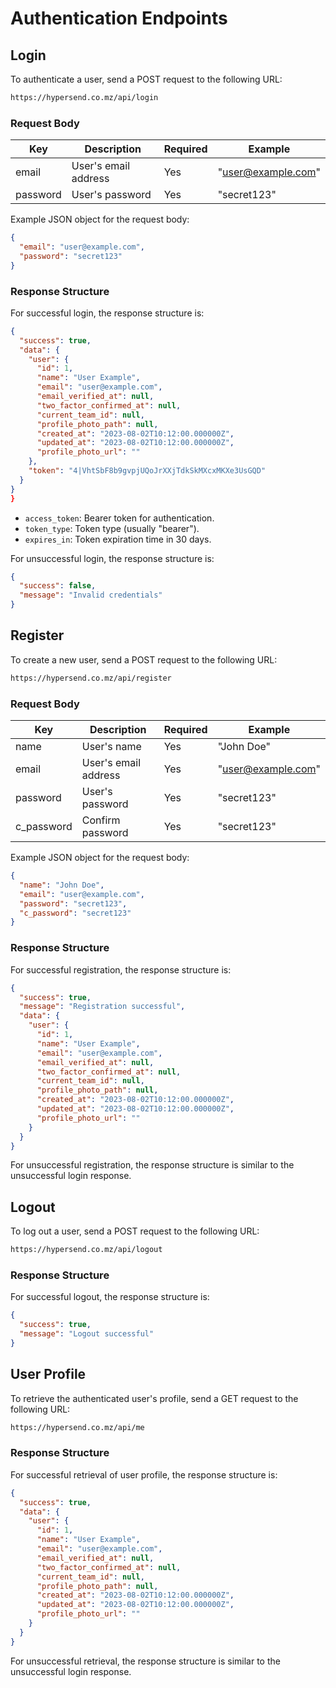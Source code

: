 # Authentication Endpoints

## Login

To authenticate a user, send a POST request to the following URL:

```txt
https://hypersend.co.mz/api/login
```

### Request Body

| Key      | Description          | Required | Example            |
| -------- | -------------------- | -------- | ------------------ |
| email    | User's email address | Yes      | "user@example.com" |
| password | User's password      | Yes      | "secret123"        |

Example JSON object for the request body:

```json
{
  "email": "user@example.com",
  "password": "secret123"
}
```

### Response Structure

For successful login, the response structure is:

```json
{
  "success": true,
  "data": {
    "user": {
      "id": 1,
      "name": "User Example",
      "email": "user@example.com",
      "email_verified_at": null,
      "two_factor_confirmed_at": null,
      "current_team_id": null,
      "profile_photo_path": null,
      "created_at": "2023-08-02T10:12:00.000000Z",
      "updated_at": "2023-08-02T10:12:00.000000Z",
      "profile_photo_url": ""
    },
    "token": "4|VhtSbF8b9gvpjUQoJrXXjTdkSkMXcxMKXe3UsGQD"
  }
}
}
```

- `access_token`: Bearer token for authentication.
- `token_type`: Token type (usually "bearer").
- `expires_in`: Token expiration time in 30 days.

For unsuccessful login, the response structure is:

```json
{
  "success": false,
  "message": "Invalid credentials"
}
```

## Register

To create a new user, send a POST request to the following URL:

```txt
https://hypersend.co.mz/api/register
```

### Request Body

| Key        | Description          | Required | Example            |
| ---------- | -------------------- | -------- | ------------------ |
| name       | User's name          | Yes      | "John Doe"         |
| email      | User's email address | Yes      | "user@example.com" |
| password   | User's password      | Yes      | "secret123"        |
| c_password | Confirm password     | Yes      | "secret123"        |

Example JSON object for the request body:

```json
{
  "name": "John Doe",
  "email": "user@example.com",
  "password": "secret123",
  "c_password": "secret123"
}
```

### Response Structure

For successful registration, the response structure is:

```json
{
  "success": true,
  "message": "Registration successful",
  "data": {
    "user": {
      "id": 1,
      "name": "User Example",
      "email": "user@example.com",
      "email_verified_at": null,
      "two_factor_confirmed_at": null,
      "current_team_id": null,
      "profile_photo_path": null,
      "created_at": "2023-08-02T10:12:00.000000Z",
      "updated_at": "2023-08-02T10:12:00.000000Z",
      "profile_photo_url": ""
    }
  }
}
```

For unsuccessful registration, the response structure is similar to the unsuccessful login response.

## Logout

To log out a user, send a POST request to the following URL:

```txt
https://hypersend.co.mz/api/logout
```

### Response Structure

For successful logout, the response structure is:

```json
{
  "success": true,
  "message": "Logout successful"
}
```

## User Profile

To retrieve the authenticated user's profile, send a GET request to the following URL:

```txt
https://hypersend.co.mz/api/me
```

### Response Structure

For successful retrieval of user profile, the response structure is:

```json
{
  "success": true,
  "data": {
    "user": {
      "id": 1,
      "name": "User Example",
      "email": "user@example.com",
      "email_verified_at": null,
      "two_factor_confirmed_at": null,
      "current_team_id": null,
      "profile_photo_path": null,
      "created_at": "2023-08-02T10:12:00.000000Z",
      "updated_at": "2023-08-02T10:12:00.000000Z",
      "profile_photo_url": ""
    }
  }
}
```

For unsuccessful retrieval, the response structure is similar to the unsuccessful login response.
